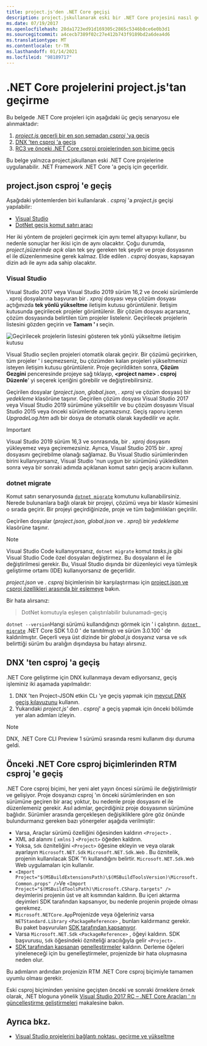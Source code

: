 ```yaml
---
title: project.js'den .NET Core geçişi
description: project.jskullanarak eski bir .NET Core projesini nasıl geçirebileceğinizi öğrenin
ms.date: 07/19/2017
ms.openlocfilehash: 28da1723ed91d169305c2865c5346b8ce6e0b3d1
ms.sourcegitcommit: a4cecb7389f02c27e412b743f9189bd2a6dea4d6
ms.translationtype: MT
ms.contentlocale: tr-TR
ms.lasthandoff: 01/14/2021
ms.locfileid: "98189717"
---
```

# <a name="migrating-net-core-projects-from-projectjson"></a>.NET Core projelerini project.js'tan geçirme

Bu belgede .NET Core projeleri için aşağıdaki üç geçiş senaryosu ele alınmaktadır:

1. [*project.js* geçerli bir en son şemadan *csproj* 'ya geçiş](#migration-from-projectjson-to-csproj)
2. [DNX 'ten csproj 'a geçiş](#migration-from-dnx-to-csproj)
3. [RC3 ve önceki .NET Core csproj projelerinden son biçime geçiş](#migration-from-earlier-net-core-csproj-formats-to-rtm-csproj)

Bu belge yalnızca project.jskullanan eski .NET Core projelerine uygulanabilir. .NET Framework .NET Core 'a geçiş için geçerlidir.

## <a name="migration-from-projectjson-to-csproj"></a>project.json csproj 'e geçiş

Aşağıdaki yöntemlerden biri kullanılarak *. csproj* 'a *project.js* geçişi yapılabilir:

- [Visual Studio](#visual-studio)
- [DotNet geçiş komut satırı aracı](#dotnet-migrate)

Her iki yöntem de projeleri geçirmek için aynı temel altyapıyı kullanır, bu nedenle sonuçlar her ikisi için de aynı olacaktır. Çoğu durumda, *project.jsüzerinde açık* olan tek şey gereken tek şeydir ve proje dosyasının el  ile düzenlenmesine gerek kalmaz. Elde edilen *. csproj* dosyası, kapsayan dizin adı ile aynı ada sahip olacaktır.

### <a name="visual-studio"></a>Visual Studio

Visual Studio 2017 veya Visual Studio 2019 sürüm 16,2 ve önceki sürümlerde *.* xproj dosyalarına başvuran bir *. xproj* dosyası veya çözüm dosyası açtığınızda **tek yönlü yükseltme** iletişim kutusu görüntülenir. İletişim kutusunda geçirilecek projeler görüntülenir. Bir çözüm dosyası açarsanız, çözüm dosyasında belirtilen tüm projeler listelenir. Geçirilecek projelerin listesini gözden geçirin ve **Tamam ' ı** seçin.

![Geçirilecek projelerin listesini gösteren tek yönlü yükseltme iletişim kutusu](media/one-way-upgrade.jpg)

Visual Studio seçilen projeleri otomatik olarak geçirir. Bir çözümü geçirirken, tüm projeler ' i seçmezseniz, bu çözümden kalan projeleri yükseltmenizi isteyen iletişim kutusu görüntülenir. Proje geçirildikten sonra, **Çözüm Gezgini** penceresinde projeye sağ tıklayıp, **\<project name> . csproj Düzenle**' yi seçerek içeriğini görebilir ve değiştirebilirsiniz.

Geçirilen dosyalar (*project.json*, *global.json*, *. xproj* ve çözüm dosyası) bir *yedekleme* klasörüne taşınır. Geçirilen çözüm dosyası Visual Studio 2017 veya Visual Studio 2019 sürümüne yükseltilir ve bu çözüm dosyasını Visual Studio 2015 veya önceki sürümlerde açamazsınız. Geçiş raporu içeren *UpgradeLog.htm* adlı bir dosya de otomatik olarak kaydedilir ve açılır.

> [!IMPORTANT]
> Visual Studio 2019 sürüm 16,3 ve sonrasında, bir *. xproj* dosyasını yükleyemez veya geçiremezsiniz. Ayrıca, Visual Studio 2015 bir *. xproj* dosyasını geçirebilme olanağı sağlamaz. Bu Visual Studio sürümlerinden birini kullanıyorsanız, Visual Studio 'nun uygun bir sürümünü yükledikten sonra veya bir sonraki adımda açıklanan komut satırı geçiş aracını kullanın.

### <a name="dotnet-migrate"></a>dotnet migrate

Komut satırı senaryosunda [`dotnet migrate`](../tools/dotnet-migrate.md) komutunu kullanabilirsiniz. Nerede bulunanlara bağlı olarak bir projeyi, çözümü veya bir klasör kümesini o sırada geçirir. Bir projeyi geçirdiğinizde, proje ve tüm bağımlılıkları geçirilir.

Geçirilen dosyalar (*project.json*, *global.json* ve *. xproj*) bir *yedekleme* klasörüne taşınır.

> [!NOTE]
> Visual Studio Code kullanıyorsanız, `dotnet migrate` komut *tasks.js* gibi Visual Studio Code özel dosyaları değiştirmez. Bu dosyaların el ile değiştirilmesi gerekir.
> Bu, Visual Studio dışında bir düzenleyici veya tümleşik geliştirme ortamı (IDE) kullanıyorsanız de geçerlidir.

*project.json* ve *. csproj* biçimlerinin bir karşılaştırması için [project.json ve csproj özellikleri arasında bir eşlemeye](../tools/project-json-to-csproj.md) bakın.

Bir hata alırsanız:

> DotNet komutuyla eşleşen çalıştırılabilir bulunamadı-geçiş

`dotnet --version`Hangi sürümü kullandığınızı görmek için ' i çalıştırın. [`dotnet migrate`](../tools/dotnet-migrate.md) .NET Core SDK 1.0.0 ' de tanıtılmıştı ve sürüm 3.0.100 ' de kaldırılmıştır.
Geçerli veya üst dizinde bir *global.js* dosyanız varsa ve `sdk` belirttiği sürüm bu aralığın dışındaysa bu hatayı alırsınız.

## <a name="migration-from-dnx-to-csproj"></a>DNX 'ten csproj 'a geçiş

.NET Core geliştirme için DNX kullanmaya devam ediyorsanız, geçiş işleminiz iki aşamada yapılmalıdır:

1. DNX 'ten Project-JSON etkin CLı 'ye geçiş yapmak için [mevcut DNX geçiş kılavuzunu](from-dnx.md) kullanın.
2. Yukarıdaki *project.js'* den *. csproj*' a geçiş yapmak için önceki bölümde yer alan adımları izleyin.

> [!NOTE]
> DNX, .NET Core CLI Preview 1 sürümü sırasında resmi kullanım dışı duruma geldi.

## <a name="migration-from-earlier-net-core-csproj-formats-to-rtm-csproj"></a>Önceki .NET Core csproj biçimlerinden RTM csproj 'e geçiş

.NET Core csproj biçimi, her yeni alet yayın öncesi sürümü ile değiştirilmiştir ve gelişiyor. Proje dosyanızı csproj 'ın önceki sürümlerinden en son sürümüne geçiren bir araç yoktur, bu nedenle proje dosyasını el ile düzenlemeniz gerekir. Asıl adımlar, geçirdiğiniz proje dosyasının sürümüne bağlıdır. Sürümler arasında gerçekleşen değişikliklere göre göz önünde bulundurmanız gereken bazı yönergeler aşağıda verilmiştir:

- Varsa, Araçlar sürümü özelliğini öğesinden kaldırın `<Project>` .
- XML ad alanını ( `xmlns` ) `<Project>` öğeden kaldırın.
- Yoksa, `Sdk` özniteliğini `<Project>` öğesine ekleyin ve veya olarak ayarlayın `Microsoft.NET.Sdk` `Microsoft.NET.Sdk.Web` . Bu öznitelik, projenin kullanılacak SDK 'Yı kullandığını belirtir. `Microsoft.NET.Sdk.Web` Web uygulamaları için kullanılır.
- `<Import Project="$(MSBuildExtensionsPath)\$(MSBuildToolsVersion)\Microsoft.Common.props" />`Ve `<Import Project="$(MSBuildToolsPath)\Microsoft.CSharp.targets" />` deyimlerini projenin üst ve alt kısmından kaldırın. Bu içeri aktarma deyimleri SDK tarafından kapsanıyor, bu nedenle projenin projede olması gerekmez.
- `Microsoft.NETCore.App`Projenizde veya öğeleriniz varsa `NETStandard.Library` `<PackageReference>` , bunları kaldırmanız gerekir. Bu paket başvuruları [SDK tarafından kapsanıyor](../project-sdk/overview.md).
- Varsa `Microsoft.NET.Sdk` `<PackageReference>` , öğeyi kaldırın. SDK başvurusu, `Sdk` öğesindeki özniteliği aracılığıyla gelir `<Project>` .
- [SDK tarafından kapsanan](../project-sdk/overview.md#default-includes-and-excludes) [genelleştirmeler](https://en.wikipedia.org/wiki/Glob_(programming)) kaldırın. Derleme öğeleri yineleneceği için bu genelleştirmeler, projenizde bir hata oluşmasına neden olur.

Bu adımların ardından projenizin RTM .NET Core csproj biçimiyle tamamen uyumlu olması gerekir.

Eski csproj biçiminden yenisine geçişten önceki ve sonraki örneklere örnek olarak, .NET bloguna yönelik [Visual Studio 2017 RC – .NET Core Araçları ' nı güncelleştirme geliştirmeleri](https://devblogs.microsoft.com/dotnet/updating-visual-studio-2017-rc-net-core-tooling-improvements/) makalesine bakın.

## <a name="see-also"></a>Ayrıca bkz.

- [Visual Studio projelerini bağlantı noktası, geçirme ve yükseltme](/visualstudio/porting/port-migrate-and-upgrade-visual-studio-projects)
